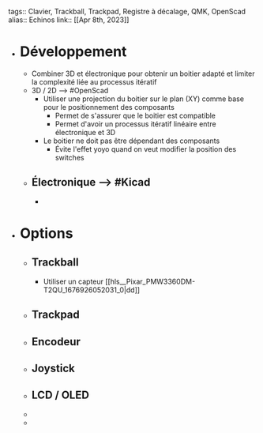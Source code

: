 tags:: Clavier, Trackball, Trackpad, Registre à décalage, QMK, OpenScad
alias:: Echinos
link::
[[Apr 8th, 2023]]

- # Développement
	- Combiner 3D et électronique pour obtenir un boitier adapté et limiter la complexité liée au processus itératif
	- 3D / 2D --> #OpenScad
		- Utiliser une projection du boitier sur le plan (XY) comme base pour le positionnement des  composants
			- Permet de s'assurer que le boitier est compatible
			- Permet d'avoir un processus itératif linéaire entre électronique et 3D
		- Le boitier ne doit pas être dépendant des composants
			- Évite l'effet yoyo quand on veut modifier la position des switches
	- Électronique --> #Kicad
		-
		-
- # Options
	- ## Trackball
		- Utiliser un capteur [[hls__Pixar_PMW3360DM-T2QU_1676926052031_0|dd]]
	- ## Trackpad
	- ## Encodeur
	- ## Joystick
	- ## LCD / OLED
	-
	-